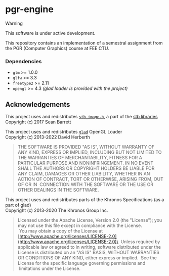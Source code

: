 # pgr-engine

> [!WARNING] 
> This software is under active development.

This repository contains an implementation of a semestral assignment from the PGR (Computer Graphics) course at FEE CTU. 


### Dependencies 
- ```glm``` >= 1.0.0
- ```glfw``` >= 3.3
- ```freetype2``` >= 2.11
- ```opengl``` >= 4.3 *(glad loader is provided with the project)*

## Acknowledgements
This project uses and redistributes [```stb_image.h```](https://github.com/nothings/stb/blob/master/stb_image.h), a part of the [stb libraries](https://github.com/nothings/stb/)\
Copyright (c) 2017 Sean Barrett

This project uses and redistributes [```glad```](https://github.com/Dav1dde/glad) OpenGL Loader\
Copyright (c) 2013-2022 David Herberth

> THE SOFTWARE IS PROVIDED "AS IS", WITHOUT WARRANTY OF ANY KIND, EXPRESS OR
> IMPLIED, INCLUDING BUT NOT LIMITED TO THE WARRANTIES OF MERCHANTABILITY, FITNESS
> FOR A PARTICULAR PURPOSE AND NONINFRINGEMENT. IN NO EVENT SHALL THE AUTHORS OR
> COPYRIGHT HOLDERS BE LIABLE FOR ANY CLAIM, DAMAGES OR OTHER LIABILITY, WHETHER
> IN AN ACTION OF CONTRACT, TORT OR OTHERWISE, ARISING FROM, OUT OF OR IN
> CONNECTION WITH THE SOFTWARE OR THE USE OR OTHER DEALINGS IN THE SOFTWARE.

This project uses and redistributes parts of the Khronos Specifications (as a part of glad)\
Copyright (c) 2013-2020 The Khronos Group Inc.

> Licensed under the Apache License, Version 2.0 (the "License");
> you may not use this file except in compliance with the License.\
> You may obtain a copy of the License at
> [http://www.apache.org/licenses/LICENSE-2.0](http://www.apache.org/licenses/LICENSE-2.0)\
> Unless required by applicable law or agreed to in writing, software
> distributed under the License is distributed on an "AS IS" BASIS,
> WITHOUT WARRANTIES OR CONDITIONS OF ANY KIND, either express or implied.
> See the License for the specific language governing permissions and
> limitations under the License.
